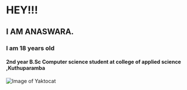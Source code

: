# HEY!!!
##  I AM ANASWARA.
### I am 18 years old 
#### 2nd year B.Sc Computer science student at college of applied science ,Kuthuparamba

![Image of Yaktocat](https://octodex.github.com/images/yaktocat.png)
